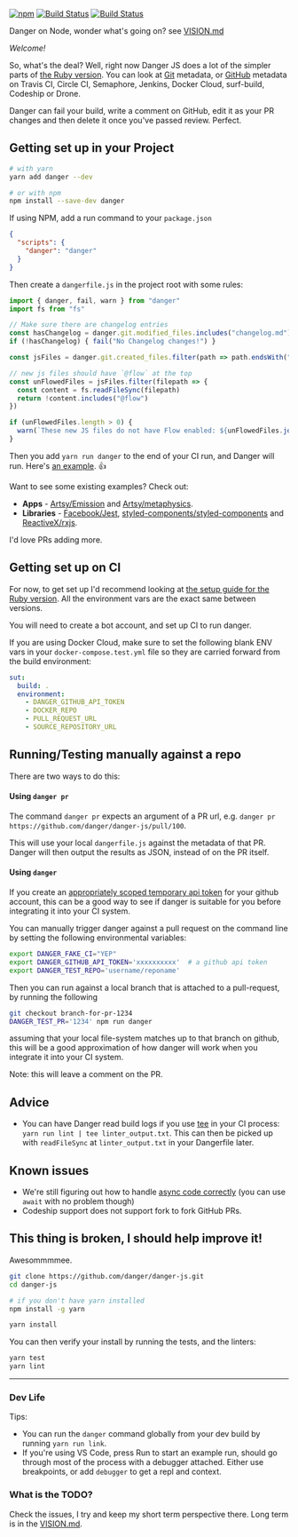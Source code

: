 [![npm](https://img.shields.io/npm/v/danger.svg)](https://www.npmjs.com/package/danger)
[![Build Status](https://travis-ci.org/danger/danger-js.svg?branch=master)](https://travis-ci.org/danger/danger-js)
[![Build Status](https://ci.appveyor.com/api/projects/status/ep5hgeox3lbc5c7f?svg=true)](https://ci.appveyor.com/project/orta/danger-js/branch/master)

Danger on Node, wonder what's going on? see [VISION.md](VISION.md)

*Welcome!*

So, what's the deal? Well, right now Danger JS does a lot of the simpler parts of [the Ruby version](http://danger.systems).
You can look at [Git](https://github.com/danger/danger-js/blob/master/source/dsl/GitDSL.ts) metadata, or [GitHub](https://github.com/danger/danger-js/blob/master/source/dsl/GitHubDSL.ts) metadata on Travis CI, Circle CI, Semaphore, Jenkins, Docker Cloud, surf-build, Codeship or Drone.

Danger can fail your build, write a comment on GitHub, edit it as your PR changes and then delete it once you've passed review. Perfect.

## Getting set up in your Project

```sh
# with yarn
yarn add danger --dev

# or with npm
npm install --save-dev danger
```

If using NPM, add a run command to your `package.json`

```json
{
  "scripts": {
    "danger": "danger"  
  }
}
```

Then create a `dangerfile.js` in the project root with some rules:

```js
import { danger, fail, warn } from "danger"
import fs from "fs"

// Make sure there are changelog entries
const hasChangelog = danger.git.modified_files.includes("changelog.md")
if (!hasChangelog) { fail("No Changelog changes!") }

const jsFiles = danger.git.created_files.filter(path => path.endsWith("js"))

// new js files should have `@flow` at the top
const unFlowedFiles = jsFiles.filter(filepath => {
  const content = fs.readFileSync(filepath)
  return !content.includes("@flow")
})

if (unFlowedFiles.length > 0) {
  warn(`These new JS files do not have Flow enabled: ${unFlowedFiles.join(", ")}`)
}
```

Then you add `yarn run danger` to the end of your CI run, and Danger will run. Here's [an example](https://github.com/artsy/emission/pull/385). 👍

Want to see some existing examples? Check out:

* **Apps** - [Artsy/Emission][emiss] and [Artsy/metaphysics][meta].
* **Libraries** - [Facebook/Jest][fbj], [styled-components/styled-components][sc] and [ReactiveX/rxjs][rxjs].

I'd love PRs adding more.

## Getting set up on CI

For now, to get set up I'd recommend looking at [the setup guide for the Ruby version][setup]. All the environment vars are the exact same between versions.

You will need to create a bot account, and set up CI to run danger.

If you are using Docker Cloud, make sure to set the following blank ENV vars in your `docker-compose.test.yml` file so they are carried forward from the build environment:

```yml
sut:
  build: .
  environment:
    - DANGER_GITHUB_API_TOKEN
    - DOCKER_REPO
    - PULL_REQUEST_URL
    - SOURCE_REPOSITORY_URL
```

## Running/Testing manually against a repo

There are two ways to do this:

#### Using `danger pr`

The command `danger pr` expects an argument of a PR url, e.g. `danger pr https://github.com/danger/danger-js/pull/100`.

This will use your local `dangerfile.js` against the metadata of that PR. Danger will then output the results as JSON, instead of on the PR itself.

#### Using `danger`

If you create an [appropriately scoped temporary api token](http://danger.systems/guides/getting_started.html#setting-up-an-access-token) for your github account, this can be a good way to see if danger is suitable for you before integrating it into your CI system.

You can manually trigger danger against a pull request on the command line by setting the following environmental variables:

```bash
export DANGER_FAKE_CI="YEP"
export DANGER_GITHUB_API_TOKEN='xxxxxxxxxx'  # a github api token
export DANGER_TEST_REPO='username/reponame'
```

Then you can run against a local branch that is attached to a pull-request, by running the following

```bash
git checkout branch-for-pr-1234
DANGER_TEST_PR='1234' npm run danger
```

assuming that your local file-system matches up to that branch on github, this will be a good approximation of how danger will work when you integrate it into your CI system.

Note: this will leave a comment on the PR.

## Advice

* You can have Danger read build logs if you use [tee](https://en.wikipedia.org/wiki/Tee_(command)) in your CI process: `yarn run lint | tee linter_output.txt`. This can then be picked up with `readFileSync` at `linter_output.txt` in your Dangerfile later.

## Known issues

* We're still figuring out how to handle [async code correctly](https://github.com/danger/danger-js/issues/88) (you can use `await` with no problem though)
* Codeship support does not support fork to fork GitHub PRs.

## This thing is broken, I should help improve it!

Awesommmmee.

``` sh
git clone https://github.com/danger/danger-js.git
cd danger-js

# if you don't have yarn installed
npm install -g yarn

yarn install
```

You can then verify your install by running the tests, and the linters:

``` sh
yarn test
yarn lint
```

---

### Dev Life

Tips:

* You can run the `danger` command globally from your dev build by running `yarn run link`.
* If you're using VS Code, press Run to start an example run, should go through most of the process with a debugger attached. Either use breakpoints, or add `debugger` to get a repl and context.

### What is the TODO?

Check the issues, I try and keep my short term perspective there. Long term is in the [VISION.md](VISION.md).

[emiss]: https://github.com/artsy/emission/blob/master/dangerfile.js
[meta]: https://github.com/artsy/metaphysics/blob/master/dangerfile.js
[fbj]: https://github.com/facebook/jest/blob/master/dangerfile.js
[sc]: https://github.com/styled-components/styled-components/blob/master/dangerfile.js
[rxjs]: https://github.com/ReactiveX/rxjs/blob/master/dangerfile.js
[setup]: http://danger.systems/guides/getting_started.html#creating-a-bot-account-for-danger-to-use
